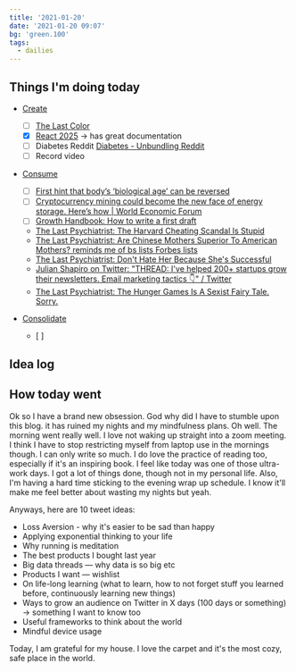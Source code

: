 ```yaml
---
title: '2021-01-20'
date: '2021-01-20 09:07'
bg: 'green.100'
tags:
  - dailies
---
```


## Things I'm doing today

- [Create](https://www.notion.so/Create-4084eb80e7fa41fa8a2d8a0e22468726)
  - [ ] [The Last Color](https://www.notion.so/The-Last-Color-ce6c86118a644a8884cd2bb746639251)
  - [x] [React 2025](https://www.notion.so/React-2025-cd624217bb0649e280ae54626c3a5f12) → has great documentation
  - [ ] Diabetes Reddit [Diabetes - Unbundling Reddit](https://www.notion.so/Diabetes-Unbundling-Reddit-c92c6e914bd0415eaf39345e6c4a387a)
  - [ ] Record video
- [Consume](https://www.notion.so/Consume-f96a157a87cd4017b22ea65893616caf)

  - [ ] [First hint that body’s ‘biological age’ can be reversed](https://www.notion.so/First-hint-that-body-s-biological-age-can-be-reversed-68b0599beea9486f84d96a25dd474a77)
  - [ ] [Cryptocurrency mining could become the new face of energy storage. Here’s how | World Economic Forum](https://www.notion.so/Cryptocurrency-mining-could-become-the-new-face-of-energy-storage-Here-s-how-World-Economic-Forum-1d3d017c8987472db00b87833a3abe87)
  - [ ] [Growth Handbook: How to write a first draft](https://www.notion.so/Growth-Handbook-How-to-write-a-first-draft-8566a57ce13444ebb08e1587eb715755)
  - [The Last Psychiatrist: The Harvard Cheating Scandal Is Stupid](https://www.notion.so/The-Last-Psychiatrist-The-Harvard-Cheating-Scandal-Is-Stupid-b887d6e3332a4311bd24faaba6621a30)
  - [The Last Psychiatrist: Are Chinese Mothers Superior To American Mothers? reminds me of bs lists Forbes lists](https://www.notion.so/The-Last-Psychiatrist-Are-Chinese-Mothers-Superior-To-American-Mothers-reminds-me-of-bs-lists-Forb-1163bad0bb2342f19b1dc950dd35aff1)
  - [The Last Psychiatrist: Don't Hate Her Because She's Successful](https://www.notion.so/The-Last-Psychiatrist-Don-t-Hate-Her-Because-She-s-Successful-49cfbc20e80b4f41b1fc4e401aa5ae2a)
  - [Julian Shapiro on Twitter: "THREAD: I've helped 200+ startups grow their newsletters. Email marketing tactics 👇" / Twitter](https://www.notion.so/Julian-Shapiro-on-Twitter-THREAD-I-ve-helped-200-startups-grow-their-newsletters-Email-marketin-da07656a28b046b5960ce599cadd8f16)
  - [The Last Psychiatrist: The Hunger Games Is A Sexist Fairy Tale. Sorry.](https://www.notion.so/The-Last-Psychiatrist-The-Hunger-Games-Is-A-Sexist-Fairy-Tale-Sorry-98b623ecb32a48d9965c90414edd3b22)

- [Consolidate](https://www.notion.so/Consolidate-5a967b217d2647cd9a3a8379ed4cb54e)
  - [ ]

## Idea log

## How today went

Ok so I have a brand new obsession. God why did I have to stumble upon this blog. it has ruined my nights and my mindfulness plans. Oh well. The morning went really well. I love not waking up straight into a zoom meeting. I think I have to stop restricting myself from laptop use in the mornings though. I can only write so much. I do love the practice of reading too, especially if it's an inspiring book. I feel like today was one of those ultra-work days. I got a lot of things done, though not in my personal life. Also, I'm having a hard time sticking to the evening wrap up schedule. I know it'll make me feel better about wasting my nights but yeah.

Anyways, here are 10 tweet ideas:

- Loss Aversion - why it's easier to be sad than happy
- Applying exponential thinking to your life
- Why running is meditation
- The best products I bought last year
- Big data threads — why data is so big etc
- Products I want — wishlist
- On life-long learning (what to learn, how to not forget stuff you learned before, continuously learning new things)
- Ways to grow an audience on Twitter in X days (100 days or something) → something I want to know too
- Useful frameworks to think about the world
- Mindful device usage

Today, I am grateful for my house. I love the carpet and it's the most cozy, safe place in the world.
